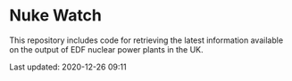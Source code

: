 # Nuke Watch

This repository includes code for retrieving the latest information available on the output of EDF nuclear power plants in the UK.

Last updated: 2020-12-26 09:11